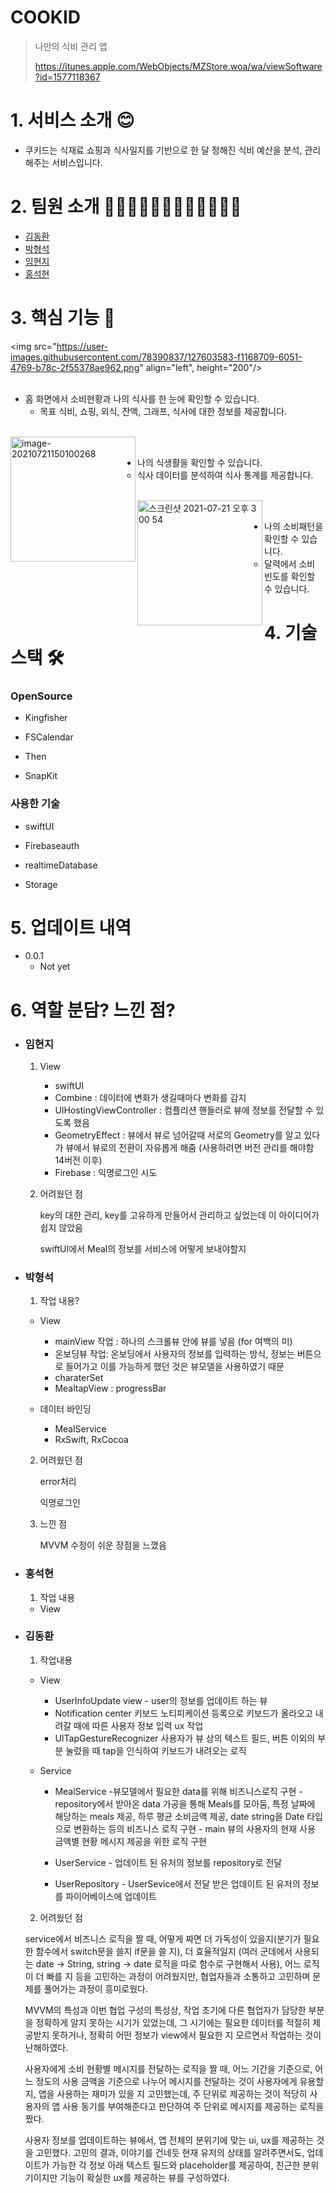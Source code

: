 # COOKID

> 나만의 식비 관리 앱
>
> https://itunes.apple.com/WebObjects/MZStore.woa/wa/viewSoftware?id=1577118367

# 1. 서비스 소개 😊

* 쿠키드는 식재료 쇼핑과 식사일지를 기반으로 한 달 정해진 식비 예산을 분석, 관리해주는 서비스입니다. 



# 2. 팀원 소개 👩🏻‍💻🧑🏻‍💻👨🏻‍💻🧑🏻‍💻

* [김동환](https://github.com/supersupremekim)
* [박형석](https://github.com/Developer-Paul-t)
* [임현지](https://github.com/leemyeonji)
* [홍석현](https://github.com/nyokki1119)



# 3. 핵심 기능 📱

<img src="https://user-images.githubusercontent.com/78390837/127603583-f1168709-6051-4769-b78c-2f55378ae962.png" align="left", height="200"/>  
<br/>  


* 홈 화면에서 소비현황과 나의 식사를 한 눈에 확인할 수 있습니다. 
  * 목표 식비, 쇼핑, 외식, 잔액, 그래프, 식사에 대한 정보를 제공합니다. 
  
<br/>
<img src="https://user-images.githubusercontent.com/78390837/127603586-ae3750b1-008c-4910-a37a-b5fc8c3effa8.png" alt="image-20210721150100268" align="left" height="200"/>   
<br/>  
  
* 나의 식생활을 확인할 수 있습니다. 
  * 식사 데이터를 분석하여 식사 통계를 제공합니다. 

<br/>
<img alt="스크린샷 2021-07-21 오후 3 00 54" src="https://user-images.githubusercontent.com/78390837/127603613-8f6acc8e-c9db-4c14-b315-8bad72bd08ee.png" align="left" height="200"/>      
<br/>  


* 나의 소비패턴을 확인할 수 있습니다.
  * 달력에서 소비 빈도를 확인할 수 있습니다. 



# 4. 기술 스택 🛠

### OpenSource

* Kingfisher

* FSCalendar

* Then

* SnapKit



### 사용한 기술 

* swiftUI

* Firebaseauth

* realtimeDatabase

* Storage



# 5. 업데이트 내역

* 0.0.1
  * Not yet
    

# 6. 역할 분담? 느낀 점? 

* ### 임현지

  1. View
     * swiftUI
     * Combine : 데이터에 변화가 생길때마다 변화를 감지
     * UIHostingViewController : 컴플리션 핸들러로 뷰에 정보를 전달할 수 있도록 했음
     * GeometryEffect : 뷰에서 뷰로 넘어갈때 서로의 Geometry를 알고 있다가 뷰에서 뷰로의 전환이 자유롭게 해줌 (사용하려면 버전 관리를 해야함 14버전 이후)
     * Firebase : 익명로그인 시도

  2. 어려웠던 점

     key의 대한 관리, key를 고유하게 만들어서 관리하고 싶었는데 이 아이디어가 쉽지 않았음

     swiftUI에서 Meal의 정보를 서비스에 어떻게 보내야할지 

* ### 박형석

  1. 작업 내용?

  * View
    * mainView 작업 : 하나의 스크롤뷰 안에 뷰를 넣음 (for 여백의 미) 
    * 온보딩뷰 작업: 온보딩에서 사용자의 정보를 입력하는 방식, 정보는 버튼으로 들어가고 이를 가능하게 했던 것은 뷰모델을 사용하였기 때문 
    * charaterSet 
    * MealtapView : progressBar

  * 데이터 바인딩
    * MealService
    * RxSwift, RxCocoa

  2. 어려웠던 점

     error처리

     익명로그인 

  3. 느낀 점

     MVVM 수정이 쉬운 장점을 느꼈음

* ### 홍석현

  1. 작업 내용

  * View



* ### 김동환 

  1. 작업내용

  * View

    * UserInfoUpdate view - user의 정보를 업데이트 하는 뷰
     - Notification center
        키보드 노티피케이션 등록으로 키보드가 올라오고 내려갈 때에 따른 사용자 정보 입력 ux 작업
     - UITapGestureRecognizer
        사용자가 뷰 상의 텍스트 필드, 버튼 이외의 부분 눌렀을 때 tap을 인식하여 키보드가 내려오는 로직
    
  * Service
    
    * MealService 
      -뷰모델에서 필요한 data를 위해 비즈니스로직 구현 
          -  repository에서 받아온 data 가공을 통해 Meals를 모아둠, 특정 날짜에 해당하는 meals 제공, 하루 평균 소비금액 제공, date string을 Date 타입으로 변환하는 등의 비즈니스 로직 구현
          -  main 뷰의 사용자의 현재 사용 금액별 현황 메시지 제공을 위한 로직 구현
      
    * UserService
          -  업데이트 된 유저의 정보를 repository로 전달
    
    * UserRepository
          -  UserSevice에서 전달 받은 업데이트 된 유저의 정보를 파이어베이스에 업데이트


  2. 어려웠던 점

    service에서 비즈니스 로직을 짤 때, 어떻게 짜면 더 가독성이 있을지(분기가 필요한 함수에서 switch문을 쓸지 if문을 쓸 지), 더 효율적일지 (여러 군데에서 사용되는 date -> String, string -> date 로직을 따로 함수로 구현해서 사용), 어느 로직이 더 빠를 지 등을 고민하는 과정이 어려웠지만, 협업자들과 소통하고 고민하며 문제를 풀어가는 과정이 흥미로웠다.
    
    MVVM의 특성과 이번 협업 구성의 특성상, 작업 초기에 다른 협업자가 담당한 부분을 정확하게 알지 못하는 시기가 있었는데, 그 시기에는 필요한 데이터를 적절히 제공받지 못하거나, 정확히 어떤 정보가 view에서 필요한 지 모르면서 작업하는 것이 난해하였다.
    
    사용자에게 소비 현황별 메시지를 전달하는 로직을 짤 때, 어느 기간을 기준으로, 어느 정도의 사용 금액을 기준으로 나누어 메시지를 전달하는 것이 사용자에게 유용할 지, 앱을 사용하는 재미가 있을 지 고민했는데, 주 단위로 제공하는 것이 적당히 사용자의 앱 사용 동기를 부여해준다고 판단하여 주 단위로 메시지를 제공하는 로직을 짰다.
    
    사용자 정보를 업데이트하는 뷰에서, 앱 전체의 분위기에 맞는 ui, ux를 제공하는 것을 고민했다. 고민의 결과, 이야기를 건네듯 현재 유저의 상태를 알려주면서도, 업데이트가 가능한 각 정보 아래 텍스트 필드와 placeholder를 제공하여, 친근한 분위기이지만 기능이 확실한 ux를 제공하는 뷰를 구성하였다.



